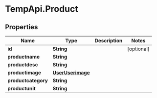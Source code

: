 # TempApi.Product

## Properties

Name | Type | Description | Notes
------------ | ------------- | ------------- | -------------
**id** | **String** |  | [optional] 
**productname** | **String** |  | 
**productdesc** | **String** |  | 
**productimage** | [**UserUserimage**](UserUserimage.md) |  | 
**productcategory** | **String** |  | 
**productunit** | **String** |  | 


